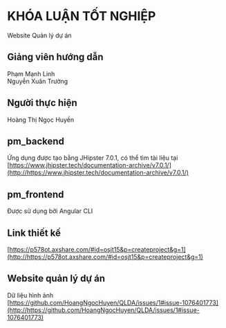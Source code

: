 # KHÓA LUẬN TỐT NGHIỆP
Website Quản lý dự án
## Giảng viên hướng dẫn
Phạm Mạnh Linh  
Nguyễn Xuân Trường
## Người thực hiện
Hoàng Thị Ngọc Huyền
## pm_backend
Ứng dụng được tạo bằng JHipster 7.0.1, có thể tìm tài liệu tại [https://www.jhipster.tech/documentation-archive/v7.0.1/](http://https://www.jhipster.tech/documentation-archive/v7.0.1/)
## pm_frontend
Được sử dụng bởi Angular CLI
## Link thiết kế
[https://p578ot.axshare.com/#id=osjt15&p=createproject&g=1](http://https://p578ot.axshare.com/#id=osjt15&p=createproject&g=1)
## Website quản lý dự án
Dữ liệu hình ảnh  
[https://github.com/HoangNgocHuyen/QLDA/issues/1#issue-1076401773](http://https://github.com/HoangNgocHuyen/QLDA/issues/1#issue-1076401773)
